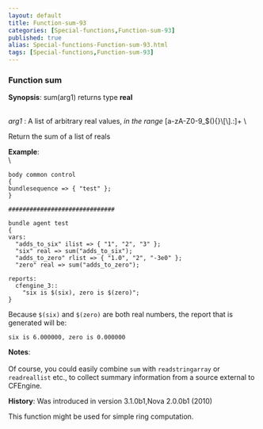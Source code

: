 ```yaml
---
layout: default
title: Function-sum-93
categories: [Special-functions,Function-sum-93]
published: true
alias: Special-functions-Function-sum-93.html
tags: [Special-functions,Function-sum-93]
---
```


### Function sum

**Synopsis**: sum(arg1) returns type **real**

\
 *arg1* : A list of arbitrary real values, *in the range*
[a-zA-Z0-9\_\$(){}\\[\\].:]+ \

Return the sum of a list of reals

**Example**:\
 \

~~~~ {.verbatim}
body common control
{
bundlesequence => { "test" };
}

##############################

bundle agent test
{
vars:
  "adds_to_six" ilist => { "1", "2", "3" };
  "six" real => sum("adds_to_six");
  "adds_to_zero" rlist => { "1.0", "2", "-3e0" };
  "zero" real => sum("adds_to_zero");

reports:
  cfengine_3::
    "six is $(six), zero is $(zero)";
}
~~~~

Because `$(six)` and `$(zero)` are both real numbers, the report that is
generated will be:

~~~~ {.verbatim}
six is 6.000000, zero is 0.000000
~~~~

**Notes**:\
 \
 Of course, you could easily combine `sum` with `readstringarray` or
`readreallist` etc., to collect summary information from a source
external to CFEngine.

**History**: Was introduced in version 3.1.0b1,Nova 2.0.0b1 (2010)

This function might be used for simple ring computation.
